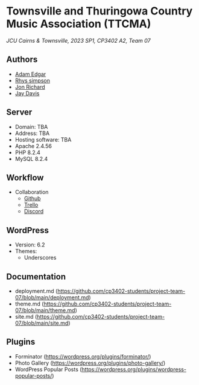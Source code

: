 # Townsville and Thuringowa Country Music Association (TTCMA)
*JCU Cairns & Townsville, 2023 SP1, CP3402 A2, Team 07*

## Authors
 - [Adam Edgar](https://github.com/AdsyEdge)
 - [Rhys simpson](https://github.com/rhys-simpson)
 - [Jon Richard](https://github.com/Jon-Dionson)
 - [Jay Davis](https://github.com/Jay-Davis-191)

## Server
 - Domain: TBA
 - Address: TBA
 - Hosting software: TBA
 - Apache 2.4.56
 - PHP 8.2.4
 - MySQL 8.2.4

## Workflow
 - Collaboration
   - [Github](https://github.com/cp3402-students/project-team-07)
   - [Trello](https://trello.com/b/cWmwdbRf/cms-team-7-web-project-dev-template)
   - [Discord](https://discord.gg/yD2JnmrXQa)

## WordPress
 - Version: 6.2
 - Themes:
   - Underscores

## Documentation
- deployment.md (https://github.com/cp3402-students/project-team-07/blob/main/deployment.md)
- theme.md (https://github.com/cp3402-students/project-team-07/blob/main/theme.md)
- site.md (https://github.com/cp3402-students/project-team-07/blob/main/site.md)

## Plugins
 - Forminator (https://wordpress.org/plugins/forminator/)
 - Photo Gallery (https://wordpress.org/plugins/photo-gallery/)
 - WordPress Popular Posts (https://wordpress.org/plugins/wordpress-popular-posts/)
